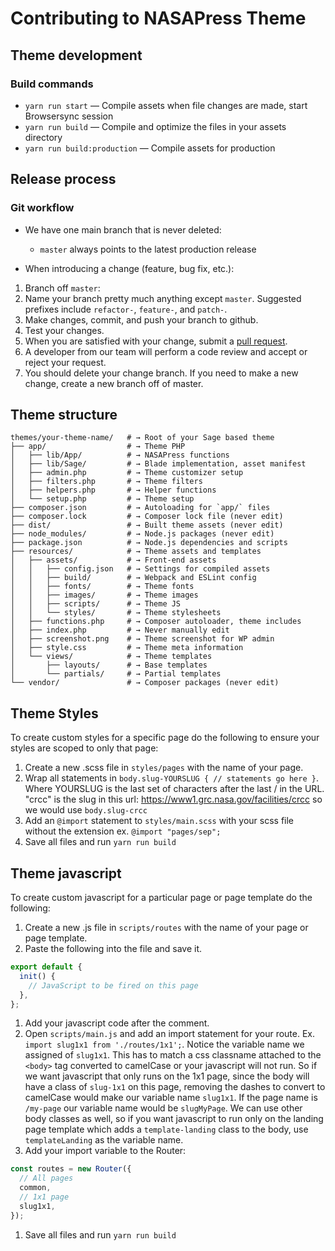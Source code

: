 # Contributing to NASAPress Theme

## Theme development

### Build commands

* `yarn run start` — Compile assets when file changes are made, start Browsersync session
* `yarn run build` — Compile and optimize the files in your assets directory
* `yarn run build:production` — Compile assets for production

## Release process

### Git workflow

* We have one main branch that is never deleted:

    * `master` always points to the latest production release

* When introducing a change (feature, bug fix, etc.):

1. Branch off `master`:
1. Name your branch pretty much anything except `master`. Suggested prefixes include
   `refactor-`, `feature-`, and `patch-`.
1. Make changes, commit, and push your branch to github.
1. Test your changes.
1. When you are satisfied with your change, submit a [pull request](https://github.com/nasa/nasapress/pull/new/master).
1. A developer from our team will perform a code review and accept or reject your request.
1. You should delete your change branch. If you need to make a new change, create a new branch off of master.

## Theme structure

```shell
themes/your-theme-name/   # → Root of your Sage based theme
├── app/                  # → Theme PHP
│   ├── lib/App/          # → NASAPress functions
│   ├── lib/Sage/         # → Blade implementation, asset manifest
│   ├── admin.php         # → Theme customizer setup
│   ├── filters.php       # → Theme filters
│   ├── helpers.php       # → Helper functions
│   └── setup.php         # → Theme setup
├── composer.json         # → Autoloading for `app/` files
├── composer.lock         # → Composer lock file (never edit)
├── dist/                 # → Built theme assets (never edit)
├── node_modules/         # → Node.js packages (never edit)
├── package.json          # → Node.js dependencies and scripts
├── resources/            # → Theme assets and templates
│   ├── assets/           # → Front-end assets
│   │   ├── config.json   # → Settings for compiled assets
│   │   ├── build/        # → Webpack and ESLint config
│   │   ├── fonts/        # → Theme fonts
│   │   ├── images/       # → Theme images
│   │   ├── scripts/      # → Theme JS
│   │   └── styles/       # → Theme stylesheets
│   ├── functions.php     # → Composer autoloader, theme includes
│   ├── index.php         # → Never manually edit
│   ├── screenshot.png    # → Theme screenshot for WP admin
│   ├── style.css         # → Theme meta information
│   └── views/            # → Theme templates
│       ├── layouts/      # → Base templates
│       └── partials/     # → Partial templates
└── vendor/               # → Composer packages (never edit)
```

## Theme Styles

To create custom styles for a specific page do the following to ensure your styles are scoped to only that page:

1. Create a new .scss file in `styles/pages` with the name of your page.
1. Wrap all statements in `body.slug-YOURSLUG { // statements go here }`. Where YOURSLUG is the last set of characters after the last / in the URL. "crcc" is the slug in this url: https://www1.grc.nasa.gov/facilities/crcc so we would use `body.slug-crcc`
1. Add an `@import` statement to `styles/main.scss` with your scss file without the extension ex. `@import "pages/sep";`
1. Save all files and run `yarn run build`

## Theme javascript

To create custom javascript for a particular page or page template do the following:

1. Create a new .js file in `scripts/routes` with the name of your page or page template.
1. Paste the following into the file and save it.

```js
export default {
  init() {
    // JavaScript to be fired on this page
  },
};
```

1. Add your javascript code after the comment.
1. Open `scripts/main.js` and add an import statement for your route. Ex. `import slug1x1 from './routes/1x1';`. Notice the variable name we assigned of `slug1x1`. This has to match a css classname attached to the `<body>` tag converted to camelCase or your javascript will not run. So if we want javascript that only runs on the 1x1 page, since the body will have a class of `slug-1x1` on this page, removing the dashes to convert to camelCase would make our variable name `slug1x1`. If the page name is `/my-page` our variable name would be `slugMyPage`. We can use other body classes as well, so if you want javascript to run only on the landing page template which adds a `template-landing` class to the body, use `templateLanding` as the variable name.
1. Add your import variable to the Router:

```js
const routes = new Router({
  // All pages
  common,
  // 1x1 page
  slug1x1,
});
```
1. Save all files and run `yarn run build`
